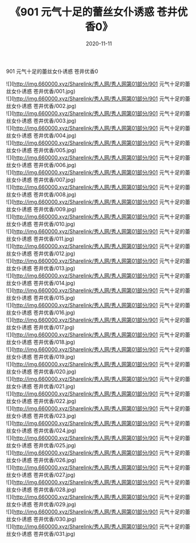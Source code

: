 ﻿---
layout: post
title:  《901 元气十足的蕾丝女仆诱惑 苍井优香0》
date:   2020-11-11
img: http://img.660000.xyz/Sharelink/秀人网/秀人网第01部分/901 元气十足的蕾丝女仆诱惑 苍井优香0/000.jpg
categories: [美女, 清纯, 唯美]
---

901 元气十足的蕾丝女仆诱惑 苍井优香0

  ![](http://img.660000.xyz/Sharelink/秀人网/秀人网第01部分/901 元气十足的蕾丝女仆诱惑 苍井优香/001.jpg) <br> ![](http://img.660000.xyz/Sharelink/秀人网/秀人网第01部分/901 元气十足的蕾丝女仆诱惑 苍井优香/002.jpg) <br> ![](http://img.660000.xyz/Sharelink/秀人网/秀人网第01部分/901 元气十足的蕾丝女仆诱惑 苍井优香/003.jpg) <br> ![](http://img.660000.xyz/Sharelink/秀人网/秀人网第01部分/901 元气十足的蕾丝女仆诱惑 苍井优香/004.jpg) <br> ![](http://img.660000.xyz/Sharelink/秀人网/秀人网第01部分/901 元气十足的蕾丝女仆诱惑 苍井优香/005.jpg) <br> ![](http://img.660000.xyz/Sharelink/秀人网/秀人网第01部分/901 元气十足的蕾丝女仆诱惑 苍井优香/006.jpg) <br> ![](http://img.660000.xyz/Sharelink/秀人网/秀人网第01部分/901 元气十足的蕾丝女仆诱惑 苍井优香/007.jpg) <br> ![](http://img.660000.xyz/Sharelink/秀人网/秀人网第01部分/901 元气十足的蕾丝女仆诱惑 苍井优香/008.jpg) <br> ![](http://img.660000.xyz/Sharelink/秀人网/秀人网第01部分/901 元气十足的蕾丝女仆诱惑 苍井优香/009.jpg) <br> ![](http://img.660000.xyz/Sharelink/秀人网/秀人网第01部分/901 元气十足的蕾丝女仆诱惑 苍井优香/010.jpg) <br> ![](http://img.660000.xyz/Sharelink/秀人网/秀人网第01部分/901 元气十足的蕾丝女仆诱惑 苍井优香/011.jpg) <br> ![](http://img.660000.xyz/Sharelink/秀人网/秀人网第01部分/901 元气十足的蕾丝女仆诱惑 苍井优香/012.jpg) <br> ![](http://img.660000.xyz/Sharelink/秀人网/秀人网第01部分/901 元气十足的蕾丝女仆诱惑 苍井优香/013.jpg) <br> ![](http://img.660000.xyz/Sharelink/秀人网/秀人网第01部分/901 元气十足的蕾丝女仆诱惑 苍井优香/014.jpg) <br> ![](http://img.660000.xyz/Sharelink/秀人网/秀人网第01部分/901 元气十足的蕾丝女仆诱惑 苍井优香/015.jpg) <br> ![](http://img.660000.xyz/Sharelink/秀人网/秀人网第01部分/901 元气十足的蕾丝女仆诱惑 苍井优香/016.jpg) <br> ![](http://img.660000.xyz/Sharelink/秀人网/秀人网第01部分/901 元气十足的蕾丝女仆诱惑 苍井优香/017.jpg) <br> ![](http://img.660000.xyz/Sharelink/秀人网/秀人网第01部分/901 元气十足的蕾丝女仆诱惑 苍井优香/018.jpg) <br> ![](http://img.660000.xyz/Sharelink/秀人网/秀人网第01部分/901 元气十足的蕾丝女仆诱惑 苍井优香/019.jpg) <br> ![](http://img.660000.xyz/Sharelink/秀人网/秀人网第01部分/901 元气十足的蕾丝女仆诱惑 苍井优香/020.jpg) <br> ![](http://img.660000.xyz/Sharelink/秀人网/秀人网第01部分/901 元气十足的蕾丝女仆诱惑 苍井优香/021.jpg) <br> ![](http://img.660000.xyz/Sharelink/秀人网/秀人网第01部分/901 元气十足的蕾丝女仆诱惑 苍井优香/022.jpg) <br> ![](http://img.660000.xyz/Sharelink/秀人网/秀人网第01部分/901 元气十足的蕾丝女仆诱惑 苍井优香/023.jpg) <br> ![](http://img.660000.xyz/Sharelink/秀人网/秀人网第01部分/901 元气十足的蕾丝女仆诱惑 苍井优香/024.jpg) <br> ![](http://img.660000.xyz/Sharelink/秀人网/秀人网第01部分/901 元气十足的蕾丝女仆诱惑 苍井优香/025.jpg) <br> ![](http://img.660000.xyz/Sharelink/秀人网/秀人网第01部分/901 元气十足的蕾丝女仆诱惑 苍井优香/026.jpg) <br> ![](http://img.660000.xyz/Sharelink/秀人网/秀人网第01部分/901 元气十足的蕾丝女仆诱惑 苍井优香/027.jpg) <br> ![](http://img.660000.xyz/Sharelink/秀人网/秀人网第01部分/901 元气十足的蕾丝女仆诱惑 苍井优香/028.jpg) <br> ![](http://img.660000.xyz/Sharelink/秀人网/秀人网第01部分/901 元气十足的蕾丝女仆诱惑 苍井优香/029.jpg) <br> ![](http://img.660000.xyz/Sharelink/秀人网/秀人网第01部分/901 元气十足的蕾丝女仆诱惑 苍井优香/030.jpg) <br> ![](http://img.660000.xyz/Sharelink/秀人网/秀人网第01部分/901 元气十足的蕾丝女仆诱惑 苍井优香/031.jpg) <br>